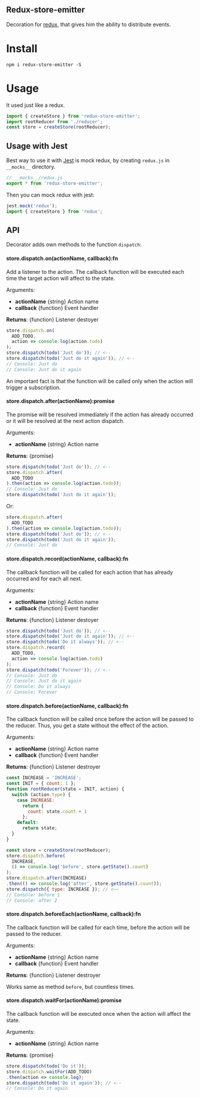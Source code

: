 Redux-store-emitter
--

Decoration for [redux](https://github.com/reactjs/redux), that gives him the ability to distribute events.

# Install

```
npm i redux-store-emitter -S
```

# Usage

It used just like a redux.
```js
import { createStore } from 'redux-store-emitter';
import rootReducer from './reducer';
const store = createStore(rootReducer);
```
## Usage with Jest

Best way to use it with [Jest](https://facebook.github.io/jest/) is mock redux, by creating `redux.js` in `__mocks__` directory.
```js
// __mocks__/redux.js
export * from 'redux-store-emitter';
```
Then you can mock redux with jest:
```js
jest.mock('redux');
import { createStore } from 'redux';
```

## API

Decorator adds own methods to the function `dispatch`:

#### store.dispatch.on(actionName, callback):fn

Add a listener to the action. The callback function will be executed each time the target action will affect to the state.

Arguments:
- **actionName** {string} Action name
- **callback** {function} Event handler

**Returns**: {function} Listener destoyer

```js
store.dispatch.on(
  ADD_TODO,
  action => console.log(action.todo)
);
store.dispatch(todo('Just do')); // <--
store.dispatch(todo('Just do it again')); // <--
// Console: Just do
// Console: Just do it again
```
An important fact is that the function will be called only when the action will trigger a subscription.

#### store.dispatch.after(actionName):promise
The promise will be resolved immediately if the action has already occurred or it will be resolved at the next action dispatch.

Arguments:
- **actionName** {string} Action name

**Returns**: {promise}

```js
store.dispatch(todo('Just do')); // <--
store.dispatch.after(
  ADD_TODO
).then(action => console.log(action.todo));
// Console: Just do
store.dispatch(todo('Just do it again'));
```
Or:
```js
store.dispatch.after(
  ADD_TODO
).then(action => console.log(action.todo));
store.dispatch(todo('Just do')); // <--
store.dispatch(todo('Just do it again'));
// Console: Just do
```

#### store.dispatch.record(actionName, callback):fn
The callback function will be called for each action that has already occurred and for each all next.

Arguments:
- **actionName** {string} Action name
- **callback** {function} Event handler

**Returns**: {function} Listener destoyer

```js
store.dispatch(todo('Just do')); // <--
store.dispatch(todo('Just do it again')); // <--
store.dispatch(todo('Do it always')); // <--
store.dispatch.record(
  ADD_TODO,
  action => console.log(action.todo)
);
store.dispatch(todo('Forever')); // <--
// Console: Just do
// Console: Just do it again
// Console: Do it always
// Console: Forever
```

#### store.dispatch.before(actionName, callback):fn
The callback function will be called once before the action will be passed to the reducer. Thus, you get a state without the effect of the action.

Arguments:
- **actionName** {string} Action name
- **callback** {function} Event handler

**Returns**: {function} Listener destroyer

```js
const INCREASE = 'INCREASE';
const INIT = { count: 1 };
function rootReducer(state = INIT, action) {
  switch (action.type) {
    case INCREASE:
      return {
        count: state.count + 1
      };
    default:
      return state;
  }
}

const store = createStore(rootReducer);
store.dispatch.before(
  INCREASE,
  () => console.log('before', store.getState().count)
);
store.dispatch.after(INCREASE)
.then(() => console.log('after', store.getState().count));
store.dispatch({ type: INCREASE }); // <~~
// Console: before 1
// Console: after 2
```

#### store.dispatch.beforeEach(actionName, callback):fn
The callback function will be called for each time, before the action will be passed to the reducer.

Arguments:
- **actionName** {string} Action name
- **callback** {function} Event handler

**Returns**: {function} Listener destroyer

Works same as method `before`, but countless times.

#### store.dispatch.waitFor(actionName):promise
The callback function will be executed once when the action will affect the state.

Arguments:
- **actionName** {string} Action name

**Returns**: {promise}


```js
store.dispatch(todo('Do it'));
store.dispatch.waitFor(ADD_TODO)
.then(action => console.log);
store.dispatch(todo('Do it again')); // <--
// Console: Do it again
```
